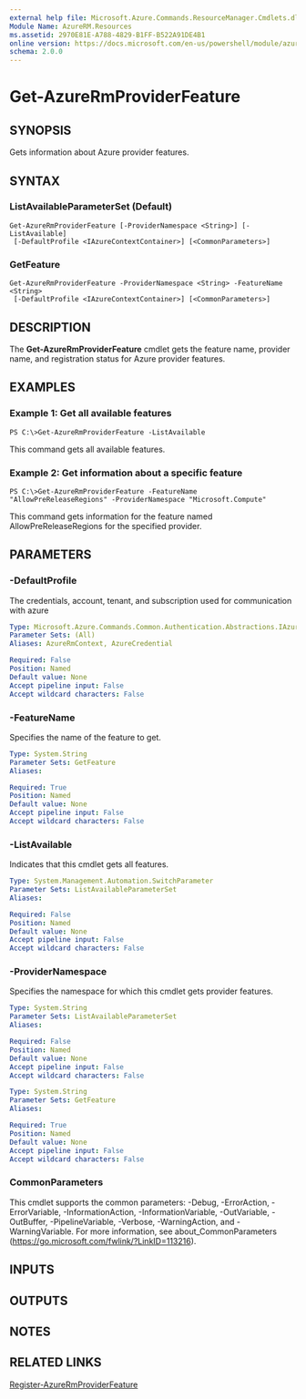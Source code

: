 ```yaml
---
external help file: Microsoft.Azure.Commands.ResourceManager.Cmdlets.dll-Help.xml
Module Name: AzureRM.Resources
ms.assetid: 2970E81E-A788-4829-B1FF-B522A91DE4B1
online version: https://docs.microsoft.com/en-us/powershell/module/azurerm.resources/get-azurermproviderfeature
schema: 2.0.0
---
```


# Get-AzureRmProviderFeature

## SYNOPSIS
Gets information about Azure provider features.

## SYNTAX

### ListAvailableParameterSet (Default)
```
Get-AzureRmProviderFeature [-ProviderNamespace <String>] [-ListAvailable]
 [-DefaultProfile <IAzureContextContainer>] [<CommonParameters>]
```

### GetFeature
```
Get-AzureRmProviderFeature -ProviderNamespace <String> -FeatureName <String>
 [-DefaultProfile <IAzureContextContainer>] [<CommonParameters>]
```

## DESCRIPTION
The **Get-AzureRmProviderFeature** cmdlet gets the feature name, provider name, and registration status for Azure provider features.

## EXAMPLES

### Example 1: Get all available features
```
PS C:\>Get-AzureRmProviderFeature -ListAvailable
```

This command gets all available features.

### Example 2: Get information about a specific feature
```
PS C:\>Get-AzureRmProviderFeature -FeatureName "AllowPreReleaseRegions" -ProviderNamespace "Microsoft.Compute"
```

This command gets information for the feature named AllowPreReleaseRegions for the specified provider.

## PARAMETERS

### -DefaultProfile
The credentials, account, tenant, and subscription used for communication with azure

```yaml
Type: Microsoft.Azure.Commands.Common.Authentication.Abstractions.IAzureContextContainer
Parameter Sets: (All)
Aliases: AzureRmContext, AzureCredential

Required: False
Position: Named
Default value: None
Accept pipeline input: False
Accept wildcard characters: False
```

### -FeatureName
Specifies the name of the feature to get.

```yaml
Type: System.String
Parameter Sets: GetFeature
Aliases:

Required: True
Position: Named
Default value: None
Accept pipeline input: False
Accept wildcard characters: False
```

### -ListAvailable
Indicates that this cmdlet gets all features.

```yaml
Type: System.Management.Automation.SwitchParameter
Parameter Sets: ListAvailableParameterSet
Aliases:

Required: False
Position: Named
Default value: None
Accept pipeline input: False
Accept wildcard characters: False
```

### -ProviderNamespace
Specifies the namespace for which this cmdlet gets provider features.

```yaml
Type: System.String
Parameter Sets: ListAvailableParameterSet
Aliases:

Required: False
Position: Named
Default value: None
Accept pipeline input: False
Accept wildcard characters: False
```

```yaml
Type: System.String
Parameter Sets: GetFeature
Aliases:

Required: True
Position: Named
Default value: None
Accept pipeline input: False
Accept wildcard characters: False
```

### CommonParameters
This cmdlet supports the common parameters: -Debug, -ErrorAction, -ErrorVariable, -InformationAction, -InformationVariable, -OutVariable, -OutBuffer, -PipelineVariable, -Verbose, -WarningAction, and -WarningVariable. For more information, see about_CommonParameters (https://go.microsoft.com/fwlink/?LinkID=113216).

## INPUTS

## OUTPUTS

## NOTES

## RELATED LINKS

[Register-AzureRmProviderFeature](./Register-AzureRmProviderFeature.md)


